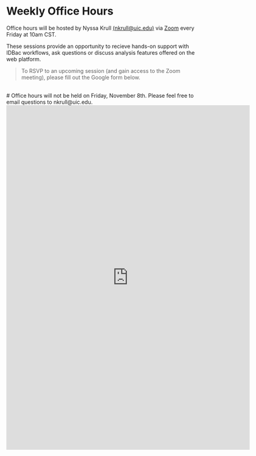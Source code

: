 # Weekly Office Hours

Office hours will be hosted by Nyssa Krull [(nkrull@uic.edu)](nkrull@uic.edu) via [Zoom](https://uic.zoom.us/j/85354946320?pwd=RmCgZ43hNraLe2F3JaLJygAbNeTmSJ.1) every Friday at 10am CST. 

These sessions provide an opportunity to recieve hands-on support with IDBac workflows, ask questions or discuss analysis features offered on the web platform. 
<br>

>
>To RSVP to an upcoming session (and gain access to the Zoom meeting), please fill out the Google form below. 
<br>
# Office hours will not be held on Friday, November 8th. Please feel free to email questions to nkrull@uic.edu.
<iframe src="https://docs.google.com/forms/d/e/1FAIpQLSfYVB6Ieq6Ap-1SKy0QjarTIHUSiqpetmXnmTv3qM3ZQktiNQ/viewform?embedded=true" width="640" height="908" frameborder="0" marginheight="0" marginwidth="0">Loading…</iframe>
